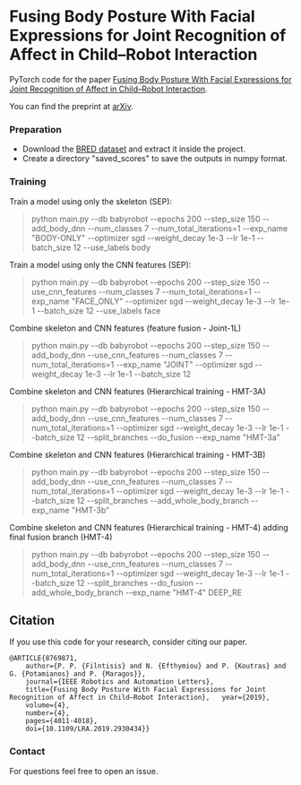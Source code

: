 # Fusing Body Posture With Facial Expressions for Joint Recognition of Affect in Child–Robot Interaction

PyTorch code for the paper [Fusing Body Posture With Facial Expressions for Joint Recognition of Affect in Child–Robot Interaction](https://ieeexplore.ieee.org/abstract/document/8769871).

You can find the preprint at [arXiv](https://arxiv.org/abs/1901.01805).

### Preparation
* Download the [BRED dataset](https://zenodo.org/record/3233060) and extract it inside the project.
* Create a directory "saved_scores" to save the outputs in numpy format.

### Training


Train a model using only the skeleton (SEP):

>  python main.py --db babyrobot --epochs 200 --step_size 150 --add_body_dnn --num_classes 7 --num_total_iterations=1 --exp_name "BODY-ONLY" --optimizer sgd --weight_decay 1e-3 --lr 1e-1 --batch_size 12 --use_labels body



Train a model using only the CNN features (SEP):

> python main.py --db babyrobot --epochs 200 --step_size 150 --use_cnn_features --num_classes 7 --num_total_iterations=1 --exp_name "FACE_ONLY" --optimizer sgd --weight_decay 1e-3 --lr 1e-1 --batch_size 12 --use_labels face



Combine skeleton and CNN features (feature fusion - Joint-1L)

> python main.py --db babyrobot --epochs 200 --step_size 150 --add_body_dnn --use_cnn_features --num_classes 7 --num_total_iterations=1 --exp_name "JOINT" --optimizer sgd --weight_decay 1e-3 --lr 1e-1 --batch_size 12


Combine skeleton and CNN features (Hierarchical training - HMT-3A)

>  python main.py --db babyrobot --epochs 200 --step_size 150 --add_body_dnn --use_cnn_features --num_classes 7 --num_total_iterations=1 --optimizer sgd --weight_decay 1e-3 --lr 1e-1 --batch_size 12 --split_branches --do_fusion --exp_name "HMT-3a"


Combine skeleton and CNN features (Hierarchical training - HMT-3B)

>  python main.py --db babyrobot --epochs 200 --step_size 150 --add_body_dnn --use_cnn_features --num_classes 7 --num_total_iterations=1 --optimizer sgd --weight_decay 1e-3 --lr 1e-1 --batch_size 12 --split_branches --add_whole_body_branch --exp_name "HMT-3b"


Combine skeleton and CNN features (Hierarchical training - HMT-4) adding final fusion branch (HMT-4)

> python main.py --db babyrobot --epochs 200 --step_size 150 --add_body_dnn --use_cnn_features --num_classes 7 --num_total_iterations=1 --optimizer sgd --weight_decay 1e-3 --lr 1e-1 --batch_size 12 --split_branches --do_fusion --add_whole_body_branch --exp_name "ΗΜΤ-4" DEEP_RE 




## Citation
If you use this code for your research, consider citing our paper.
```
@ARTICLE{8769871,  
	author={P. P. {Filntisis} and N. {Efthymiou} and P. {Koutras} and G. {Potamianos} and P. {Maragos}},  
	journal={IEEE Robotics and Automation Letters},   
	title={Fusing Body Posture With Facial Expressions for Joint Recognition of Affect in Child–Robot Interaction},   year={2019},  
	volume={4},  
	number={4},  
	pages={4011-4018},  
	doi={10.1109/LRA.2019.2930434}}
```


### Contact 
For questions feel free to open an issue.